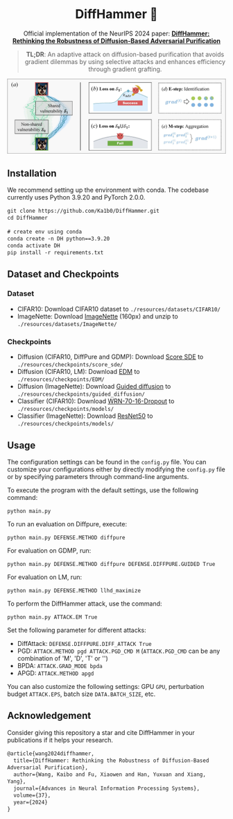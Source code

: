 <div align="center">

# DiffHammer :hammer:
Official implementation of the NeurIPS 2024 paper:
**[DiffHammer: Rethinking the Robustness of Diffusion-Based Adversarial Purification](https://neurips.cc/virtual/2024/poster/94646)**
> **TL;DR**: An adaptive attack on diffusion-based purification that avoids gradient dilemmas by using selective attacks and enhances efficiency through gradient grafting.

![DiffHammer](<resources/figure/plot.jpg>)

</div>

## Installation
We recommend setting up the environment with conda. The codebase currently uses Python 3.9.20 and PyTorch 2.0.0.
```
git clone https://github.com/Ka1b0/DiffHammer.git
cd DiffHammer

# create env using conda
conda create -n DH python==3.9.20
conda activate DH
pip install -r requirements.txt
```

## Dataset and Checkpoints

### Dataset
- CIFAR10: Download CIFAR10 dataset to `./resources/datasets/CIFAR10/`
- ImageNette: Download [ImageNette](https://s3.amazonaws.com/fast-ai-imageclas/imagenette2-160.tgz) (160px) and unzip to `./resources/datasets/ImageNette/`

### Checkpoints
- Diffusion (CIFAR10, DiffPure and GDMP): Download [Score SDE](https://github.com/yang-song/score_sde_pytorch) to `./resources/checkpoints/score_sde/`
- Diffusion (CIFAR10, LM): Download [EDM](https://drive.google.com/drive/folders/1mQoH6WbnfItphYKehWVniZmq9iixRn8L?usp=sharing) to `./resources/checkpoints/EDM/`
- Diffusion (ImageNette): Download [Guided diffusion](https://drive.google.com/file/d/1zfblaZd64Aye-FMpus85U5PLrpWKusO4/view) to `./resources/checkpoints/guided_diffusion/`
- Classifier (CIFAR10): Download [WRN-70-16-Dropout](https://drive.google.com/drive/folders/1mQoH6WbnfItphYKehWVniZmq9iixRn8L?usp=sharing) to `./resources/checkpoints/models/`
- Classifier (ImageNette): Download [ResNet50](https://drive.google.com/file/d/1aG3tx0f32EGWNrxH4yAAESx4PsTvVHaD/view?usp=sharing) to `./resources/checkpoints/models/`

## Usage

The configuration settings can be found in the `config.py` file. You can customize your configurations either by directly modifying the `config.py` file or by specifying parameters through command-line arguments.

To execute the program with the default settings, use the following command:

```
python main.py
```

To run an evaluation on Diffpure, execute:

```
python main.py DEFENSE.METHOD diffpure
```

For evaluation on GDMP, run:

```
python main.py DEFENSE.METHOD diffpure DEFENSE.DIFFPURE.GUIDED True
```

For evaluation on LM, run:

```
python main.py DEFENSE.METHOD llhd_maximize
```

To perform the DiffHammer attack, use the command:

```
python main.py ATTACK.EM True
```

Set the following parameter for different attacks:
- DiffAttack: `DEFENSE.DIFFPURE.DIFF_ATTACK True`
- PGD: `ATTACK.METHOD pgd ATTACK.PGD_CMD M` (`ATTACK.PGD_CMD` can be any combination of 'M', 'D', 'T' or '')
- BPDA: `ATTACK.GRAD_MODE bpda`
- APGD: `ATTACK.METHOD apgd`

You can also customize the following settings: GPU `GPU`, perturbation budget `ATTACK.EPS`, batch size `DATA.BATCH_SIZE`, etc.

## Acknowledgement
Consider giving this repository a star and cite DiffHammer in your publications if it helps your research.

```
@article{wang2024diffhammer,
  title={DiffHammer: Rethinking the Robustness of Diffusion-Based Adversarial Purification},
  author={Wang, Kaibo and Fu, Xiaowen and Han, Yuxuan and Xiang, Yang},
  journal={Advances in Neural Information Processing Systems},
  volume={37},
  year={2024}
}
```